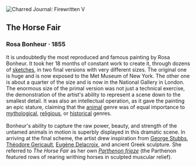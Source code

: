 <div class="artwork-of-the-day">
  <div class="container">
    <div class="img-wrapper">
      <img
        src="https://uploads8.wikiart.org/00381/images/rosa-bonheur/5-the-horse-fair-rosa-bonheur.jpg!Large.jpg"
        alt="Charred Journal: Firewritten V" />
    </div>
    <div class="artwork-detail">
      <div class="artwork-origin"> 
        <h2 class="artwork-name">The Horse Fair</h2>
        <h3 class="artist">
          Rosa Bonheur
                    ·  1855
        </h3>
      </div>
      <p class="description">
        <span class="artwork-description-text ng-binding" ng-bind-html="viewModel.ArtworkOfTheDay.Description | unsafe">It is undoubtedly the most reproduced and famous painting by Rosa Bonheur. It took her 18 months of constant work to create it, through dozens of <a target="_blank" href="https://www.wikiart.org/en/rosa-bonheur/the-horse-fair-study-1850">sketches</a>, in two final versions with very different sizes. The original one is huge and is now exposed to the Met Museum of New York. The other one is about a quarter of the size and is now in the National Gallery in London. The enormous size of the primal version was not just a technical exercise, the demonstration of the artist's ability to represent a scene down to the smallest detail. It was also an intellectual operation, as it gave the painting an epic stature, claiming that the <a target="_blank" href="https://www.wikiart.org/en/paintings-by-genre/animal-painting">animal</a> genre was of equal importance to <a target="_blank" href="https://www.wikiart.org/en/paintings-by-genre/mythological-painting">mythological</a>, <a target="_blank" href="https://www.wikiart.org/en/paintings-by-genre/religious-painting">religious</a>, or <a target="_blank" href="https://www.wikiart.org/en/paintings-by-genre/history-painting">historical</a> genres. <br><br>Bonheur's ability to capture the raw power, beauty, and strength of the untamed animals in motion is superbly displayed in this dramatic scene. In arriving at the final scheme, the artist drew inspiration from <a target="_blank" href="https://www.wikiart.org/en/george-stubbs">George Stubbs</a>, <a target="_blank" href="https://www.wikiart.org/en/theodore-gericault">Théodore Gericault</a>, <a target="_blank" href="https://www.wikiart.org/en/eugene-delacroix">Eugène Delacroix</a>, and ancient Greek sculpture. She referred to <i>The Horse Fair</i> as her own <a target="_blank" href="https://www.wikiart.org/en/ancient-greek-painting/cavalry-from-the-parthenon-frieze--437"><i>Parthenon frieze</i></a> (the Parthenon featured rows of rearing writhing horses in sculpted muscular relief).</span>
                        <div class="text-shadow-container" ng-show="showShadow" style=""></div>
      </p>
    </div>
  </div>

</div>
